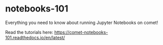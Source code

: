 # notebooks-101
Everything you need to know about running Jupyter Notebooks on comet!

Read the tutorials here: https://comet-notebooks-101.readthedocs.io/en/latest/

